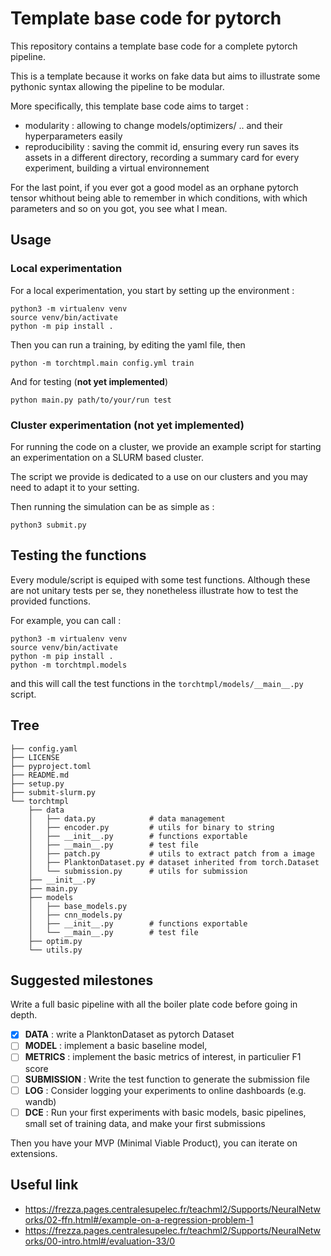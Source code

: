 # Template base code for pytorch

This repository contains a template base code for a complete pytorch pipeline.

This is a template because it works on fake data but aims to illustrate some pythonic syntax allowing the pipeline to be modular.

More specifically, this template base code aims to target :

- modularity : allowing to change models/optimizers/ .. and their hyperparameters easily
- reproducibility : saving the commit id, ensuring every run saves its assets in a different directory, recording a summary card for every experiment, building a virtual environnement

For the last point, if you ever got a good model as an orphane pytorch tensor whithout being able to remember in which conditions, with which parameters and so on you got, you see what I mean. 

## Usage

### Local experimentation

For a local experimentation, you start by setting up the environment :

```
python3 -m virtualenv venv
source venv/bin/activate
python -m pip install .
```

Then you can run a training, by editing the yaml file, then 

```
python -m torchtmpl.main config.yml train
```

And for testing (**not yet implemented**)

```
python main.py path/to/your/run test
```

### Cluster experimentation (**not yet implemented**)

For running the code on a cluster, we provide an example script for starting an experimentation on a SLURM based cluster.

The script we provide is dedicated to a use on our clusters and you may need to adapt it to your setting. 

Then running the simulation can be as simple as :

```
python3 submit.py
```

## Testing the functions

Every module/script is equiped with some test functions. Although these are not unitary tests per se, they nonetheless illustrate how to test the provided functions.

For example, you can call :

```
python3 -m virtualenv venv
source venv/bin/activate
python -m pip install .
python -m torchtmpl.models
```

and this will call the test functions in the `torchtmpl/models/__main__.py` script.

## Tree

```plaintext
├── config.yaml
├── LICENSE
├── pyproject.toml
├── README.md
├── setup.py
├── submit-slurm.py
└── torchtmpl
    ├── data
    │   ├── data.py            # data management
    │   ├── encoder.py         # utils for binary to string
    │   ├── __init__.py        # functions exportable
    │   ├── __main__.py        # test file
    │   ├── patch.py           # utils to extract patch from a image
    │   ├── PlanktonDataset.py # dataset inherited from torch.Dataset
    │   └── submission.py      # utils for submission
    ├── __init__.py
    ├── main.py
    ├── models
    │   ├── base_models.py
    │   ├── cnn_models.py
    │   ├── __init__.py        # functions exportable
    │   └── __main__.py        # test file
    ├── optim.py
    └── utils.py
```

## Suggested milestones

Write a full basic pipeline with all the boiler plate code before going in depth.

- [x] **DATA** : write a PlanktonDataset as pytorch Dataset
- [ ] **MODEL** : implement a basic baseline model,
- [ ] **METRICS** : implement the basic metrics of interest, in particulier F1 score
- [ ] **SUBMISSION** : Write the test function to generate the submission file
- [ ] **LOG** : Consider logging your experiments to online dashboards (e.g. wandb)
- [ ] **DCE** : Run your first experiments with basic models, basic pipelines, small set of training data, and make your first submissions

Then you have your MVP (Minimal Viable Product), you can iterate on extensions.


## Useful link

- https://frezza.pages.centralesupelec.fr/teachml2/Supports/NeuralNetworks/02-ffn.html#/example-on-a-regression-problem-1
- https://frezza.pages.centralesupelec.fr/teachml2/Supports/NeuralNetworks/00-intro.html#/evaluation-33/0
